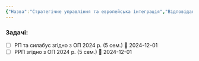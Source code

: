 ```yaml
---
{"Назва":"Стратегічне управління та европейська інтеграція","Відповідальний":["Андреєв С.О."],"Тип":"Обов'язковий","Кафедра":"Політичних наук і права","dg-publish":true,"permalink":"/work/uni/administrative/faculty/akreditacziya/bakalavrat/281/strategichne-upravlinnya-ta-evropejska-integracziya/","dgPassFrontmatter":true}
---
```


### Задачі:
- [ ] РП та силабус згідно з ОП 2024 р. (5 сем.) 📅 2024-12-01
- [ ] РРП згідно з ОП 2024 р. (5 сем.) 📅 2024-12-01
